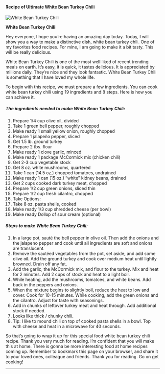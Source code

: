            

#### Recipe of Ultimate White Bean Turkey Chili

![White Bean Turkey Chili](https://img-global.cpcdn.com/recipes/de5d132fe44001ab/751x532cq70/white-bean-turkey-chili-recipe-main-photo.jpg)

**White Bean Turkey Chili**

Hey everyone, I hope you’re having an amazing day today. Today, I will show you a way to make a distinctive dish, white bean turkey chili. One of my favorites food recipes. For mine, I am going to make it a bit tasty. This will be really delicious.

White Bean Turkey Chili is one of the most well liked of recent trending meals on earth. It’s easy, it is quick, it tastes delicious. It is appreciated by millions daily. They’re nice and they look fantastic. White Bean Turkey Chili is something that I have loved my whole life.

To begin with this recipe, we must prepare a few ingredients. You can cook white bean turkey chili using 19 ingredients and 8 steps. Here is how you can achieve it.

##### The ingredients needed to make White Bean Turkey Chili:

1.  Prepare 1/4 cup olive oil, divided
2.  Take 1 green bell pepper, roughly chopped
3.  Make ready 1 small yellow onion, roughly chopped
4.  Prepare 1 jalapeño pepper, sliced
5.  Get 1.5 lb. ground turkey
6.  Prepare 2 tbs. flour
7.  Make ready 1 clove garlic, minced
8.  Make ready 1 package McCormick mix (chicken chili)
9.  Get 2-3 cup vegetable stock
10.  Get 8 oz. white mushrooms, quartered
11.  Take 1 can (14.5 oz.) chopped tomatoes, undrained
12.  Make ready 1 can (15 oz.) “white” kidney beans, drained
13.  Get 2 cups cooked dark turkey meat, chopped
14.  Prepare 1/2 cup green onions, sliced thin
15.  Prepare 1/2 cup fresh cilantro, chopped
16.  Take Options:
17.  Take 8 oz. pasta shells, cooked
18.  Make ready 1/3 cup shredded cheese (per bowl)
19.  Make ready Dollop of sour cream (optional)

##### Steps to make White Bean Turkey Chili:

1.  In a large pot, sauté the bell pepper in olive oil. Then add the onions and the jalapeno pepper and cook until all ingredients are soft and onions are translucent.
2.  Remove the sautéed vegetables from the pot, set aside, and add some olive oil. Add the ground turkey and cook over medium heat until lightly browned. Drain off any fat.
3.  Add the garlic, the McCormick mix, and flour to the turkey. Mix and heat for 2 minutes. Add 2 cups of stock and heat to a light boil.
4.  While heating, add the mushrooms, tomatoes, and white beans. Add back in the peppers and onions.
5.  When the mixture begins to slightly boil, reduce the heat to low and cover. Cook for 10-15 minutes. While cooking, add the green onions and the cilantro. Adjust for taste with seasonings.
6.  Add in chunks of leftover turkey meat and heat through. Add additional stock if needed.
7.  Looks like thick / chunky chili.
8.  Tip: I like to mound chili on top of cooked pasta shells in a bowl. Top with cheese and heat in a microwave for 40 seconds.

So that’s going to wrap it up for this special food white bean turkey chili recipe. Thank you very much for reading. I’m confident that you will make this at home. There is gonna be more interesting food at home recipes coming up. Remember to bookmark this page on your browser, and share it to your loved ones, colleague and friends. Thank you for reading. Go on get cooking!

* * *